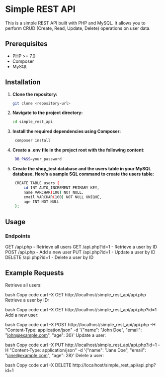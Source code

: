 # Simple REST API

This is a simple REST API built with PHP and MySQL. It allows you to perform CRUD (Create, Read, Update, Delete) operations on user data.

## Prerequisites

- PHP >= 7.0
- Composer
- MySQL

## Installation

1. **Clone the repository:**
   ```bash
   git clone <repository-url>

2. **Navigate to the project directory:**
   ```bash
   cd simple_rest_api

3. **Install the required dependencies using Composer:**
   ```bash
    composer install
4. **Create a .env file in the project root with the following content:**
   ```bash
    DB_PASS=your_password

5. **Create the shop_test database and the users table in your MySQL database. Here’s a sample SQL command to create the users table:**

   ```bash
    CREATE TABLE users (
        id INT AUTO_INCREMENT PRIMARY KEY,
        name VARCHAR(100) NOT NULL,
        email VARCHAR(100) NOT NULL UNIQUE,
        age INT NOT NULL
    );

## Usage
### Endpoints

GET /api.php - Retrieve all users
GET /api.php?id=1 - Retrieve a user by ID
POST /api.php - Add a new user
PUT /api.php?id=1 - Update a user by ID
DELETE /api.php?id=1 - Delete a user by ID

## Example Requests
Retrieve all users:

bash
Copy code
curl -X GET http://localhost/simple_rest_api/api.php
Retrieve a user by ID:

bash
Copy code
curl -X GET http://localhost/simple_rest_api/api.php?id=1
Add a new user:

bash
Copy code
curl -X POST http://localhost/simple_rest_api/api.php -H "Content-Type: application/json" -d '{"name": "John Doe", "email": "john@example.com", "age": 30}'
Update a user:

bash
Copy code
curl -X PUT http://localhost/simple_rest_api/api.php?id=1 -H "Content-Type: application/json" -d '{"name": "Jane Doe", "email": "jane@example.com", "age": 28}'
Delete a user:

bash
Copy code
curl -X DELETE http://localhost/simple_rest_api/api.php?id=1